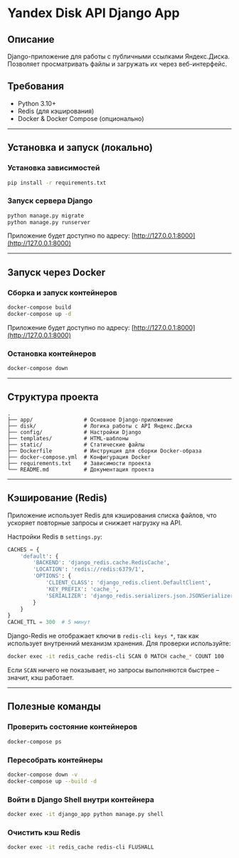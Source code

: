# Yandex Disk API Django App

## Описание

Django-приложение для работы с публичными ссылками Яндекс.Диска. Позволяет просматривать файлы и загружать их через веб-интерфейс.

## Требования

- Python 3.10+
- Redis (для кэширования)
- Docker & Docker Compose (опционально)

---

## Установка и запуск (локально)

### Установка зависимостей

```bash
pip install -r requirements.txt
```

### Запуск сервера Django

```bash
python manage.py migrate
python manage.py runserver
```

Приложение будет доступно по адресу: [http://127.0.0.1:8000](http://127.0.0.1:8000)

---

## Запуск через Docker

### Сборка и запуск контейнеров

```bash
docker-compose build
docker-compose up -d
```

Приложение будет доступно по адресу: [http://127.0.0.1:8000](http://127.0.0.1:8000)

### Остановка контейнеров

```bash
docker-compose down
```

---

## Структура проекта

```
.
├── app/                # Основное Django-приложение
├── disk/               # Логика работы с API Яндекс.Диска
├── config/             # Настройки Django
├── templates/          # HTML-шаблоны
├── static/             # Статические файлы
├── Dockerfile          # Инструкция для сборки Docker-образа
├── docker-compose.yml  # Конфигурация Docker
├── requirements.txt    # Зависимости проекта
└── README.md           # Документация проекта
```

---

## Кэширование (Redis)

Приложение использует Redis для кэширования списка файлов, что ускоряет повторные запросы и снижает нагрузку на API.

Настройки Redis в `settings.py`:

```python
CACHES = {
    'default': {
        'BACKEND': 'django_redis.cache.RedisCache',
        'LOCATION': 'redis://redis:6379/1',
        'OPTIONS': {
            'CLIENT_CLASS': 'django_redis.client.DefaultClient',
            'KEY_PREFIX': 'cache_',
            'SERIALIZER': 'django_redis.serializers.json.JSONSerializer',
        }
    }
}
CACHE_TTL = 300  # 5 минут
```

Django-Redis не отображает ключи в `redis-cli keys *`, так как использует внутренний механизм хранения. Для проверки используйте:

```bash
docker exec -it redis_cache redis-cli SCAN 0 MATCH cache_* COUNT 100
```

Если `SCAN` ничего не показывает, но запросы выполняются быстрее – значит, кэш работает.

---

## Полезные команды

### Проверить состояние контейнеров

```bash
docker-compose ps
```

### Пересобрать контейнеры

```bash
docker-compose down -v
docker-compose up --build -d
```

### Войти в Django Shell внутри контейнера

```bash
docker exec -it django_app python manage.py shell
```

### Очистить кэш Redis

```bash
docker exec -it redis_cache redis-cli FLUSHALL
```